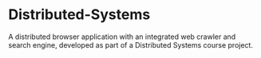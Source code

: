 # Distributed-Systems
A distributed browser application with an integrated web crawler and search engine, developed as part of a Distributed Systems course project.
